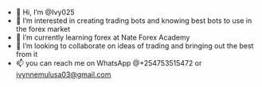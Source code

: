 - 👋 Hi, I’m @Ivy025
- 👀 I’m interested in creating trading bots and knowing best bots to use in the forex market
- 🌱 I’m currently learning forex at Nate Forex Academy
- 💞️ I’m looking to collaborate on ideas of trading and bringing out the best from it
- 📫 you can reach me on WhatsApp @+254753515472 or ivynnemulusa03@gmail.com
<!---
Ivy025/Ivy025 is a ✨ special ✨ repository because its `README.md` (this file) appears on your GitHub profile.
You can click the Preview link to take a look at your changes.
--->
